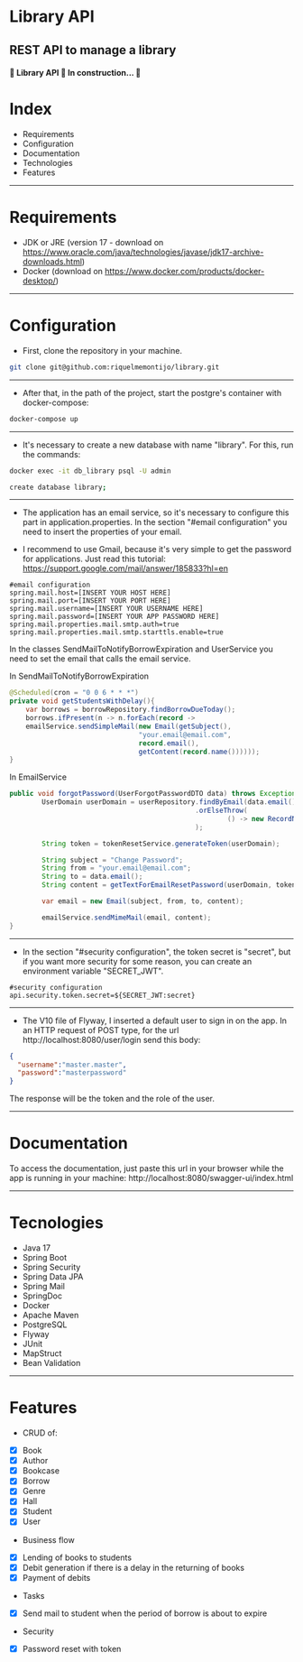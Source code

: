 # Library API

## REST API to manage a library

<h4> 
	🚧 Library API 🚀 In construction...  🚧
</h4>

Index
=================
<!--ts-->
* Requirements
* Configuration
* Documentation
* Technologies
* Features
<!--te-->

<hr>

Requirements
=================

* JDK or JRE (version 17 - download on https://www.oracle.com/java/technologies/javase/jdk17-archive-downloads.html) 
* Docker (download on https://www.docker.com/products/docker-desktop/)

<hr>

Configuration
=================
* First, clone the repository in your machine.
```bash
git clone git@github.com:riquelmemontijo/library.git
```
<hr>

* After that, in the path of the project, start the postgre's container with docker-compose:
```bash
docker-compose up
```
<hr>

* It's necessary to create a new database with name "library". For this, run the commands:
```bash
docker exec -it db_library psql -U admin

create database library;
```

<hr>

* The application has an email service, so it's necessary to configure this part in application.properties.
In the section "#email configuration" you need to insert the properties of your email.

* I recommend to use Gmail, because it's very simple to get the password for applications. Just read this tutorial:
https://support.google.com/mail/answer/185833?hl=en

```properties
#email configuration
spring.mail.host=[INSERT YOUR HOST HERE]
spring.mail.port=[INSERT YOUR PORT HERE]
spring.mail.username=[INSERT YOUR USERNAME HERE]
spring.mail.password=[INSERT YOUR APP PASSWORD HERE]
spring.mail.properties.mail.smtp.auth=true
spring.mail.properties.mail.smtp.starttls.enable=true
```

In the classes SendMailToNotifyBorrowExpiration and UserService you need to set the email that calls the email service.

In SendMailToNotifyBorrowExpiration
```java
@Scheduled(cron = "0 0 6 * * *")
private void getStudentsWithDelay(){
    var borrows = borrowRepository.findBorrowDueToday();
    borrows.ifPresent(n -> n.forEach(record ->
    emailService.sendSimpleMail(new Email(getSubject(),
                                "your.email@email.com",
                                record.email(),
                                getContent(record.name())))));
}
```

In EmailService
```java
public void forgotPassword(UserForgotPasswordDTO data) throws Exception {
        UserDomain userDomain = userRepository.findByEmail(data.email())
                                              .orElseThrow(
                                                      () -> new RecordNotFoundException(data.email())
                                              );

        String token = tokenResetService.generateToken(userDomain);

        String subject = "Change Password";
        String from = "your.email@email.com";
        String to = data.email();
        String content = getTextForEmailResetPassword(userDomain, token);

        var email = new Email(subject, from, to, content);

        emailService.sendMimeMail(email, content);
}
```

<hr>

* In the section "#security configuration", the token secret is "secret", but if you want more security for some reason, you can create an environment variable "SECRET_JWT".

```properties
#security configuration
api.security.token.secret=${SECRET_JWT:secret}
```

<hr>

* The V10 file of Flyway, I inserted a default user to sign in on the app. In an HTTP request of POST type, for the url http://localhost:8080/user/login send this body:
```json
{
  "username":"master.master",
  "password":"masterpassword"
}
```

The response will be the token and the role of the user.

<hr>

Documentation
=================

To access the documentation, just paste this url in your browser while the app is running in your machine: http://localhost:8080/swagger-ui/index.html

<hr>

Tecnologies
=================

* Java 17
* Spring Boot
* Spring Security
* Spring Data JPA
* Spring Mail
* SpringDoc
* Docker
* Apache Maven
* PostgreSQL
* Flyway
* JUnit
* MapStruct
* Bean Validation

<hr>

Features
=================

* CRUD of:

- [x] Book
- [x] Author
- [x] Bookcase
- [x] Borrow
- [x] Genre
- [x] Hall
- [x] Student
- [x] User

* Business flow

- [x] Lending of books to students
- [x] Debit generation if there is a delay in the returning of books
- [x] Payment of debits

* Tasks

- [x] Send mail to student when the period of borrow is about to expire

* Security

- [x] Password reset with token
